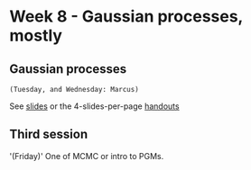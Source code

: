 # Week 8 - Gaussian processes, mostly

## Gaussian processes 
`(Tuesday, and Wednesday: Marcus)`

See [slides](Gaussian_process_slides.pdf) or the 4-slides-per-page [handouts](Gaussian_process_handouts.pdf)


## Third session
'(Friday)'
One of MCMC or intro to PGMs.
